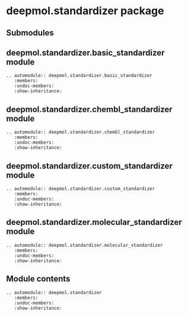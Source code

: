 # deepmol.standardizer package

## Submodules

## deepmol.standardizer.basic_standardizer module

```{eval-rst}
.. automodule:: deepmol.standardizer.basic_standardizer
   :members:
   :undoc-members:
   :show-inheritance:
```

## deepmol.standardizer.chembl_standardizer module

```{eval-rst}
.. automodule:: deepmol.standardizer.chembl_standardizer
   :members:
   :undoc-members:
   :show-inheritance:
```

## deepmol.standardizer.custom_standardizer module

```{eval-rst}
.. automodule:: deepmol.standardizer.custom_standardizer
   :members:
   :undoc-members:
   :show-inheritance:
```

## deepmol.standardizer.molecular_standardizer module

```{eval-rst}
.. automodule:: deepmol.standardizer.molecular_standardizer
   :members:
   :undoc-members:
   :show-inheritance:
```

## Module contents

```{eval-rst}
.. automodule:: deepmol.standardizer
   :members:
   :undoc-members:
   :show-inheritance:
```
